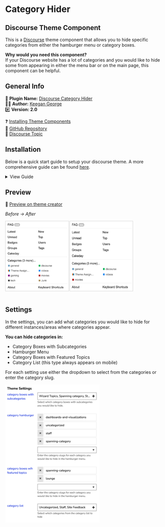 # Category Hider

## Discourse Theme Component

This is a [Discourse](https://discourse.org) theme component that allows you to hide specific categories from either the hamburger menu or category boxes.

**Why would you need this component?** <br>
If your Discourse website has a lot of categories and you would like to hide some from appearing in either the menu bar or on the main page, this component can be helpful.

## General Info

🔌 **Plugin Name:** [Discourse Category Hider](https://github.com/keegangeorge/discourse-hide-categories)<br>
🧑‍💻 **Author:** [Keegan George](https://github.com/keegangeorge)<br>
#️⃣ **Version: 2.0**<br>

❓ [Installing Theme Components](https://meta.discourse.org/t/how-do-i-install-a-theme-or-theme-component/63682) <br>
🐙 [GitHub Repository](https://github.com/keegangeorge/discourse-hide-categories) <br>
💬 [Discourse Topic](https://meta.discourse.org/t/category-hider-theme-component/181299)

## Installation

Below is a quick start guide to setup your discourse theme. A more comprehensive guide can be found [here](https://meta.discourse.org/t/how-do-i-install-a-theme-or-theme-component/63682).

<details>
<summary>View Guide</summary>

1. On your discourse website, navigate to:

   ```
   Admin > Customize > Themes > Components
   ```

2. Click `Install` and select `From a git repository`

3. Paste in the following link:
   ```
   https://github.com/keegangeorge/discourse-hide-categories
   ```
4. Navigate to your current theme and select it

5. Include the them component on your current theme.
</details>

## Preview

🔭 [Preview on theme creator](https://theme-creator.discourse.org/theme/keegan/category-hider)
<br>

_Before -> After_

<div style="display: flex;">
    <img src=".github/before.png" style="border: 1px solid lightgray; margin-right: 2px;" width="40%"></img>
    <img style="border: 1px solid lightgray;" src=".github/after.png" width="40%"></img>
</div>

<br>

## Settings

In the settings, you can add what categories you would like to hide for different instances/areas where categories appear.

**You can hide categories in:**

- Category Boxes with Subcategories
- Hamburger Menu
- Category Boxes with Featured Topics
- Category List (this type always appears on mobile)

For each setting use either the dropdown to select from the categories or enter the category slug.

<img src=".github/settings.png" width="60%"></img>
